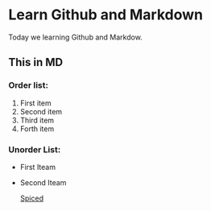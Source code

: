 # Learn Github and Markdown
Today we learning Github and Markdow. 

## This in MD 

### Order list:

1. First item
2. Second item
3. Third item
4. Forth item

### Unorder List: 

- First Iteam
- Second Iteam

	[Spiced](https://www.spiced-academy.com/)
